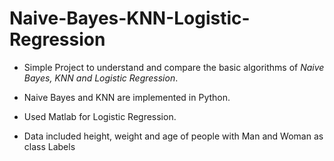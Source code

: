 # Naive-Bayes-KNN-Logistic-Regression

+ Simple Project to understand and compare the basic algorithms of *Naive Bayes, KNN and Logistic Regression*. 
+ Naive Bayes and KNN are implemented in Python.
+ Used Matlab for Logistic Regression.

+ Data included height, weight and age of people with Man and Woman as class Labels

